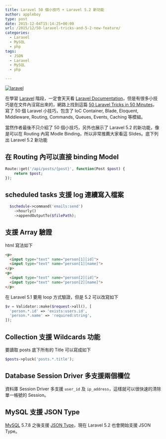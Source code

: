```yaml
---
title: Laravel 50 個小技巧 + Laravel 5.2 新功能
author: appleboy
type: post
date: 2015-12-04T15:14:25+00:00
url: /2015/12/50-laravel-tricks-and-5-2-new-feature/
categories:
  - Laravel
  - MySQL
  - php
tags:
  - JSON
  - Laravel
  - MySQL
  - php

---
```

  <a data-flickr-embed="true"  href="https://www.flickr.com/photos/appleboy/23207680879/in/dateposted-public/" title="laravel"><img src="https://i1.wp.com/farm6.staticflickr.com/5765/23207680879_9c86233e9b.jpg?resize=300%2C300&#038;ssl=1" alt="laravel" data-recalc-dims="1" /></a>

在學習 [Laravel][1] 階段，一定會天天看 [Laravel Documentation][2]，但是有很多小技巧是在文件內沒寫出來的，網路上找到這篇 [50 Laravel Tricks in 50 Minutes][3]，寫了 50 個 Laravel 小技巧，包含了 IoC Container, Blade, Eloquent, Middleware, Routing, Commands, Queues, Events, Caching 等模組。

<!--more-->

當然作者最後不只介紹了 50 個小技巧，另外也展示了 Laravel 5.2 的新功能，像是可以在 Routing 內寫 Modle Binding，所以非常推薦大家看這 Slides。底下列出 Laravel 5.2 新功能

## 在 Routing 內可以直接 binding Model

```php
Route::get('/api/posts/{post}', function(Post $post) {
    return $post;
});
```

## scheduled tasks 支援 log 連續寫入檔案

```php
  $schedule->command('emails:send')
    ->hourly()
    ->appendOutputTo($filePath);
```

## 支援 Array 驗證

html 寫法如下

```html
<p>
  <input type="text" name="person[1][id]">
  <input type="text" name="person[1][name]">
</p>
<p>
  <input type="text" name="person[2][id]">
  <input type="text" name="person[2][name]">
</p>
```

在 Laravel 5.1 要用 loop 方式驗證，但是 5.2 可以改寫如下

```php
$v = Validator::make($request->all(), [
  'person.*.id' => 'exists:users.id',
  'person.*.name' => 'required:string',
]);
```

## Collection 支援 Wildcards 功能

要讀取 posts 底下所有的 Title 可以寫成如下

```php
$posts->pluck('posts.*.title');
```

## Database Session Driver 多支援兩個欄位

資料庫 Session Driver 多支援 `user_id` 及 `ip_address`，這樣就可以很快速的清除單一帳號的 Session。

## MySQL 支援 JSON Type

[MySQL][4] 5.7.8 之後支援 [JSON Type][5]，現在 Laravel 5.2 也會開始支援 JSON Type。

 [1]: http://laravel.tw/
 [2]: http://laravel.tw/docs/5.1
 [3]: https://speakerdeck.com/willroth/50-laravel-tricks-in-50-minutes
 [4]: https://www.mysql.com/
 [5]: https://dev.mysql.com/doc/refman/5.7/en/json.html
